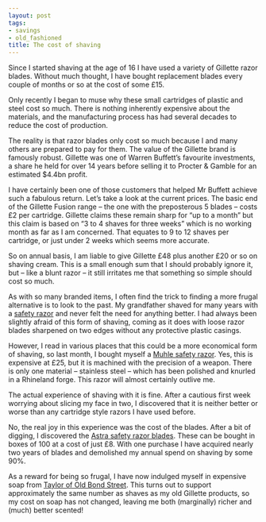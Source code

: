 ```yaml
---
layout: post
tags:
- savings
- old_fashioned
title: The cost of shaving
---
```

Since I started shaving at the age of 16 I have used a variety of Gillette razor blades.  Without much thought, I have bought replacement blades every couple of months or so at the cost of some £15.

Only recently I began to muse why these small cartridges of plastic and steel cost so much.  There is nothing inherently expensive about the materials, and the manufacturing process has had several decades to reduce the cost of production.

The reality is that razor blades only cost so much because I and many others are prepared to pay for them.  The value of the Gillette brand is famously robust.  Gillette was one of Warren Buffett’s favourite investments, a share he held for over 14 years before selling it to Procter & Gamble for an estimated $4.4bn profit.

I have certainly been one of those customers that helped Mr Buffett achieve such a fabulous return.  Let’s take a look at the current prices.  The basic end of the Gillette Fusion range – the one with the preposterous 5 blades – costs £2 per cartridge.  Gillette claims these remain sharp for “up to a month” but this claim is based on “3 to 4 shaves for three weeks” which is no working month as far as I am concerned.  That equates to 9 to 12 shaves per cartridge, or just under 2 weeks which seems more accurate.

So on annual basis, I am liable to give Gillette £48 plus another £20 or so on shaving cream.  This is a small enough sum that I should probably ignore it, but – like a blunt razor – it still irritates me that something so simple should cost so much.

As with so many branded items, I often find the trick to finding a more frugal alternative is to look to the past.  My grandfather shaved for many years with a [safety razor](https://en.wikipedia.org/wiki/Safety_razor) and never felt the need for anything better.  I had always been slightly afraid of this form of shaving, coming as it does with loose razor blades sharpened on two edges without any protective plastic casings.

However, I read in various places that this could be a more economical form of shaving, so last month, I bought myself a [Muhle safety razor](https://www.amazon.co.uk/gp/product/B003ZVZPU6/ref=as_li_qf_sp_asin_il_tl?ie=UTF8&camp=1634&creative=6738&creativeASIN=B003ZVZPU6&linkCode=as2&tag=aspiringfranklin-21).  Yes, this is expensive at £25, but it is machined with the precision of a weapon.  There is only one material – stainless steel – which has been polished and knurled in a Rhineland forge.  This razor will almost certainly outlive me.

The actual experience of shaving with it is fine.  After a cautious first week worrying about slicing my face in two, I discovered that it is neither better or worse than any cartridge style razors I have used before.

No, the real joy in this experience was the cost of the blades.  After a bit of digging, I discovered the [Astra safety razor blades](http://www.ebay.co.uk/itm/100-ASTRA-SUPERIOR-PLATINUM-DOUBLE-EDGE-SAFETY-RAZOR-BLADES-/321839721177).  These can be bought in boxes of 100 at a cost of just £8.  With one purchase I have acquired nearly two years of blades and demolished my annual spend on shaving by some 90%.

As a reward for being so frugal, I have now indulged myself in expensive soap from [Taylor of Old Bond Street](https://www.amazon.co.uk/gp/product/B0007MW2ZW/ref=as_li_qf_sp_asin_il_tl?ie=UTF8&camp=1634&creative=6738&creativeASIN=B0007MW2ZW&linkCode=as2&tag=aspiringfranklin-21).  This turns out to support approximately the same number as shaves as my old Gillette products, so my cost on soap has not changed, leaving me both (marginally) richer and (much) better scented!
